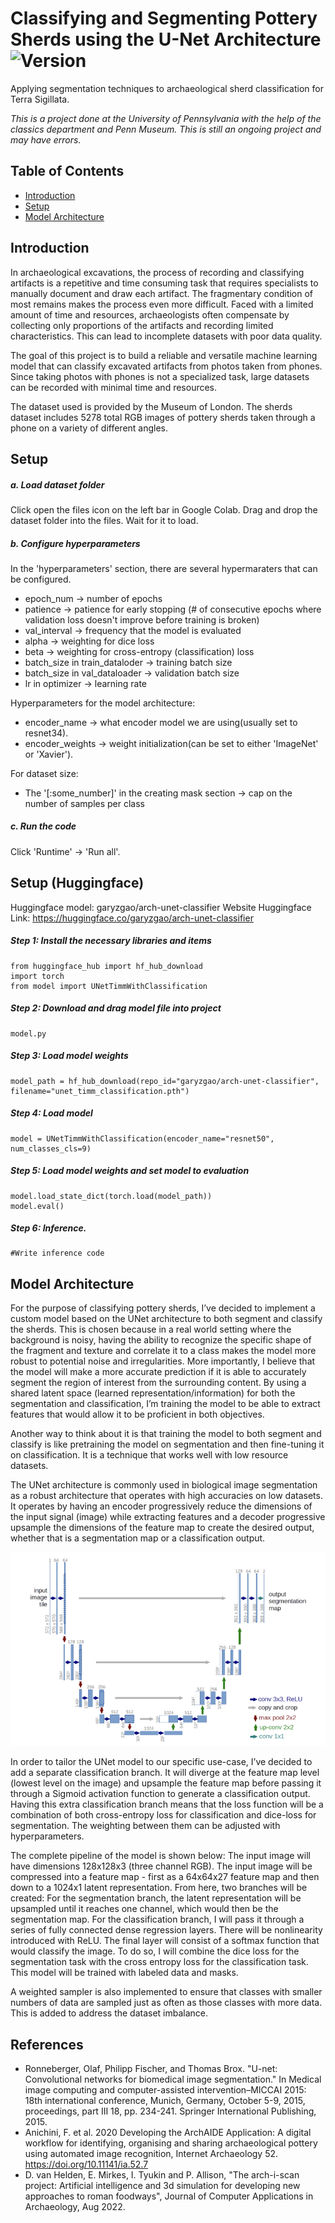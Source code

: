 # Classifying and Segmenting Pottery Sherds using the U-Net Architecture ![Version](https://img.shields.io/badge/version-1.0.0-blue)
Applying segmentation techniques to archaeological sherd classification for Terra Sigillata. 

*This is a project done at the University of Pennsylvania with the help of the classics department and Penn Museum. This is still an ongoing project and may have errors.*

## Table of Contents
* [Introduction](#Introduction)
* [Setup](#Setup)
* [Model Architecture](#model-architecture)

## Introduction

In archaeological excavations, the process of recording and classifying artifacts is a repetitive and time consuming task that requires specialists to manually document and draw each artifact. The fragmentary condition of most remains makes the process even more difficult. Faced with a limited amount of time and resources, archaeologists often compensate by collecting only proportions of the artifacts and recording limited characteristics. This can lead to incomplete datasets with poor data quality.   

The goal of this project is to build a reliable and versatile machine learning model that can classify excavated artifacts from photos taken from phones. Since taking photos with phones is not a specialized task, large datasets can be recorded with minimal time and resources.

The dataset used is provided by the Museum of London. The sherds dataset includes 5278 total RGB images of pottery sherds taken through a phone on a variety of different angles. 

## Setup

##### a. Load dataset folder 

Click open the files icon on the left bar in Google Colab. Drag and drop the dataset folder into the files. Wait for it to load. 

##### b. Configure hyperparameters 

In the 'hyperparameters' section, there are several hypermaraters that can be configured. 

* epoch_num -> number of epochs
* patience -> patience for early stopping (# of consecutive epochs where validation loss doesn't improve before training is broken)
* val_interval -> frequency that the model is evaluated
* alpha -> weighting for dice loss
* beta -> weighting for cross-entropy (classification) loss
* batch_size in train_dataloder -> training batch size
* batch_size in val_dataloader -> validation batch size
* lr in optimizer -> learning rate

Hyperparameters for the model architecture: 

* encoder_name -> what encoder model we are using(usually set to resnet34).
* encoder_weights -> weight initialization(can be set to either 'ImageNet' or 'Xavier').

For dataset size:

* The '[:some_number]' in the creating mask section -> cap on the number of samples per class

##### c. Run the code

Click 'Runtime' -> 'Run all'. 

## Setup (Huggingface) 

Huggingface model: garyzgao/arch-unet-classifier 
Website Huggingface Link: https://huggingface.co/garyzgao/arch-unet-classifier

##### Step 1: Install the necessary libraries and items

```
from huggingface_hub import hf_hub_download
import torch
from model import UNetTimmWithClassification 
```

##### Step 2: Download and drag model file into project

```
model.py
```

##### Step 3: Load model weights

```
model_path = hf_hub_download(repo_id="garyzgao/arch-unet-classifier", filename="unet_timm_classification.pth")
```

##### Step 4: Load model 

```
model = UNetTimmWithClassification(encoder_name="resnet50", num_classes_cls=9)
```

##### Step 5: Load model weights and set model to evaluation

```
model.load_state_dict(torch.load(model_path))
model.eval()
```

##### Step 6: Inference. 

```
#Write inference code
```


## Model Architecture

For the purpose of classifying pottery sherds, I’ve decided to implement a custom model based on the UNet architecture to both segment and classify the sherds. This is chosen because in a real world setting where the background is noisy, having the ability to recognize the specific shape of the fragment and texture and correlate it to a class makes the model more robust to potential noise and irregularities. More importantly, I believe that the model will make a more accurate prediction if it is able to accurately segment the region of interest from the surrounding content. By using a shared latent space (learned representation/information) for both the segmentation and classification, I’m training the model to be able to extract features that would allow it to be proficient in both objectives. 


Another way to think about it is that training the model to both segment and classify is like pretraining the model on segmentation and then fine-tuning it on classification. It is a technique that works well with low resource datasets. 


The UNet architecture is commonly used in biological image segmentation as a robust architecture that operates with high accuracies on low datasets. It operates by having an encoder progressively reduce the dimensions of the input signal (image) while extracting features and a decoder progressive upsample the dimensions of the feature map to create the desired output, whether that is a segmentation map or a classification output. 

![Unet Image](./unet.png)

In order to tailor the UNet model to our specific use-case, I’ve decided to add a separate classification branch. It will diverge at the feature map level (lowest level on the image) and upsample the feature map before passing it through a Sigmoid activation function to generate a classification output. Having this extra classification branch means that the loss function will be a combination of both cross-entropy loss for classification and dice-loss for segmentation. The weighting between them can be adjusted with hyperparameters. 

The complete pipeline of the model is shown below: 
The input image will have dimensions 128x128x3 (three channel RGB). 
The input image will be compressed into a feature map - first as a 64x64x27 feature map and then down to a 1024x1 latent representation. 
From here, two branches will be created:
For the segmentation branch, the latent representation will be upsampled until it reaches one channel, which would then be the segmentation map. 
For the classification branch, I will pass it through a series of fully connected dense regression layers. There will be nonlinearity introduced with ReLU. The final layer will consist of a softmax function that would classify the image. 
To do so, I will combine the dice loss for the segmentation task with the cross entropy loss for the classification task. 
This model will be trained with labeled data and masks. 


A weighted sampler is also implemented to ensure that classes with smaller numbers of data are sampled just as often as those classes with more data. This is added to address the dataset imbalance. 

## References
* Ronneberger, Olaf, Philipp Fischer, and Thomas Brox. "U-net: Convolutional networks for biomedical image segmentation." In Medical image computing and computer-assisted intervention–MICCAI 2015: 18th international conference, Munich, Germany, October 5-9, 2015, proceedings, part III 18, pp. 234-241. Springer International Publishing, 2015.
* Anichini, F. et al. 2020 Developing the ArchAIDE Application: A digital workflow for identifying, organising and sharing archaeological pottery using automated image recognition, Internet Archaeology 52. https://doi.org/10.11141/ia.52.7
* D. van Helden, E. Mirkes, I. Tyukin and P. Allison, "The arch-i-scan project: Artificial intelligence and 3d simulation for developing new approaches to roman foodways", Journal of Computer Applications in Archaeology, Aug 2022.


